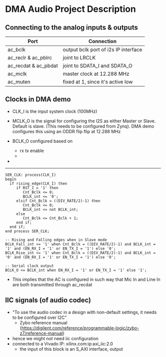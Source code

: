 # DMA Audio Project Description

## Connecting to the analog inputs & outputs
Port | Connection
-- | --
ac_bclk | output bclk port of i2s IP interface 
ac_reclr & ac_pblrc | joint to LRCLK
ac_recdat & ac_pbdat | joint to SDATA_I and SDATA_O
ac_mclk | master clock at 12.288 MHz
ac_muten | fixed at 1, since it's active low

## Clocks in DMA demo
* CLK_I is the input system clock (100MHz)
* MCLK_O is the signal for configuring the I2S as either Master or Slave. Default is slave. (This needs to be configured from Zynq). DMA demo configures this using an ODDR flip flip at 12.288 MHz
* BCLK_O configured based on
  - rx tx enable
  - 

* 
----

    SER_CLK: process(CLK_I)
    begin
      if rising_edge(CLK_I) then
         if RST_I = '1' then
            Cnt_Bclk <= 0;
            BCLK_int <= '0';
         elsif Cnt_Bclk = ((DIV_RATE/2)-1) then
            Cnt_Bclk <= 0;
            BCLK_int <= not BCLK_int;
         else
            Cnt_Bclk <= Cnt_Bclk + 1;
         end if;
      end if;
    end process SER_CLK;
   
    -- Rising and Falling edges when in Slave mode
    BCLK_Fall_int <= '1' when Cnt_Bclk = ((DIV_RATE/2)-1) and BCLK_int = '1' and (EN_RX_I = '1' or EN_TX_I = '1') else '0';
    BCLK_Rise_int <= '1' when Cnt_Bclk = ((DIV_RATE/2)-1) and BCLK_int = '0' and (EN_RX_I = '1' or EN_TX_I = '1') else '0';
    
    -- Serial clock output
    BCLK_O <= BCLK_int when EN_RX_I = '1' or EN_TX_I = '1' else '1';

	


* This implies that the AC is configured in such way that Mic In and Line In are both transmitted through ac_recdat

## IIC signals (of audio codec)
* "To use the audio codec in a design with non-default settings, it needs to be configured over I2C"
  * Zybo reference manual (https://digilent.com/reference/programmable-logic/zybo-z7/reference-manual)
* hence we might not need iic configuration
* connected to a Vivado IP: xilinx.com:ip:axi_iic:2.0
  - the input of this block is an S_AXI interface, output
